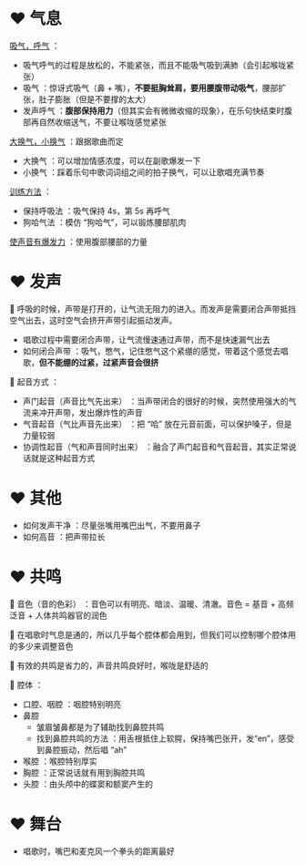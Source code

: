 
# ❤️ 气息
<u>吸气，呼气</u> ：
- 吸气呼气的过程是放松的，不能紧张，而且不能吸气吸到满肺（会引起喉咙紧张）
- 吸气 ：惊讶式吸气（鼻 + 嘴），**不要挺胸耸肩，要用腰腹带动吸气**，腰部扩张，肚子膨胀（但是不要撑的太大）
- 发声呼气 ：**腹部保持用力**（但其实会有微微收缩的现象），在乐句快结束时腹部再自然收缩送气，不要让喉咙感觉紧张

<u>大换气，小换气</u> ：跟据歌曲而定
- 大换气 ：可以增加情感浓度，可以在副歌爆发一下
- 小换气 ：踩着乐句中歌词词组之间的拍子换气，可以让歌唱充满节奏

<u>训练方法</u> ：
- 保持呼吸法 ：吸气保持 4s，第 5s 再呼气
- 狗哈气法 ：模仿 “狗哈气”，可以锻炼腰部肌肉

<u>使声音有爆发力</u> ：使用腹部腰部的力量

# ❤️ 发声
🧩 呼吸的时候，声带是打开的，让气流无阻力的进入。而发声是需要闭合声带抵挡空气出去，这时空气会挤开声带引起振动发声。
- 唱歌过程中需要闭合声带，让气流慢速通过声带，而不是快速漏气出去
- 如何闭合声带 ：吸气，憋气，记住憋气这个紧绷的感觉，带着这个感觉去唱歌，**但不能绷的过紧，过紧声音会很挤**

🧩 起音方式 ：
- 声门起音（声音比气先出来） ：当声带闭合的很好的时候，突然使用强大的气流来冲开声带，发出爆炸性的声音
- 气音起音（气比声音先出来） ：把 “哈” 放在元音前面，可以保护嗓子，但是力量较弱
- 协调性起音（气和声音同时出来） ：融合了声门起音和气音起音，其实正常说话就是这种起音方式

# ❤️ 其他
- 如何发声干净 ：尽量张嘴用嘴巴出气，不要用鼻子
- 如何高音 ：把声带拉长

# ❤️ 共鸣
🧩 音色（音的色彩） ：音色可以有明亮、暗淡、温暖、清澈。音色 = 基音 + 高频泛音 + 人体共鸣器官的润色

🧩 在唱歌时气息是通的，所以几乎每个腔体都会用到，但我们可以控制哪个腔体用的多少来调整音色

🧩 有效的共鸣是省力的，声音共鸣良好时，喉咙是舒适的

🧩 腔体 ：
- 口腔、咽腔 ：咽腔特别明亮
- 鼻腔
  - 皱眉皱鼻都是为了辅助找到鼻腔共鸣
  - 找到鼻腔共鸣的方法 ：用舌根抵住上软腭，保持嘴巴张开，发“en”，感受到鼻腔振动，然后唱 “ah”
- 喉腔 ：喉腔特别厚实
- 胸腔 ：正常说话就有用到胸腔共鸣
- 头腔 ：由头颅中的蝶窦和额窦产生的

# ❤️ 舞台
- 唱歌时，嘴巴和麦克风一个拳头的距离最好
